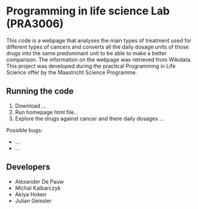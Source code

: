 # Programming in life science Lab (PRA3006)

This code is a webpage that analyses the main types of treatment used for different types of cancers and converts all the daily dosage units of those drugs into the same predominant unit to be able to make a better comparison. The information on the webpage was retrieved from Wikidata. This project was developed during the practical Programming in Life Science offer by the Maastricht Science Programme.

## Running the code
1. Download ...
2. Run homepage html file...
3. Explore the drugs against cancer and there daily dosages ...

Possible bugs:

 - ...
 - ...

## Developers
- Alexander De Pauw
- Michal Kalbarczyk
- Akiya Hoken
- Julian Geissler

